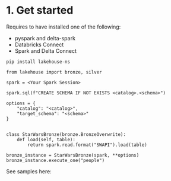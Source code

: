 # 1. Get started

Requires to have installed one of the following:
- pyspark and delta-spark
- Databricks Connect
- Spark and Delta Connect

`pip install lakehouse-ns`

```
from lakehouse import bronze, silver

spark = <Your Spark Session>

spark.sql(f"CREATE SCHEMA IF NOT EXISTS <catalog>.<schema>")

options = {
    "catalog": "<catalog>",
    "target_schema": "<schema>" 
}


class StarWarsBronze(bronze.BronzeOverwrite):
    def load(self, table):
        return spark.read.format("SWAPI").load(table)
    
bronze_instance = StarWarsBronze(spark, **options)
bronze_instance.execute_one("people")
```

See samples here: 